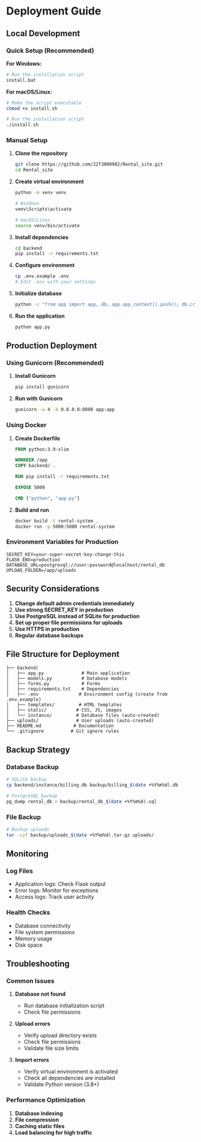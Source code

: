 # Deployment Guide

## Local Development

### Quick Setup (Recommended)

**For Windows:**
```bash
# Run the installation script
install.bat
```

**For macOS/Linux:**
```bash
# Make the script executable
chmod +x install.sh

# Run the installation script
./install.sh
```

### Manual Setup

1. **Clone the repository**
   ```bash
   git clone https://github.com/22f3000982/Rental_site.git
   cd Rental_site
   ```

2. **Create virtual environment**
   ```bash
   python -m venv venv
   
   # Windows
   venv\Scripts\activate
   
   # macOS/Linux
   source venv/bin/activate
   ```

3. **Install dependencies**
   ```bash
   cd backend
   pip install -r requirements.txt
   ```

4. **Configure environment**
   ```bash
   cp .env.example .env
   # Edit .env with your settings
   ```

5. **Initialize database**
   ```bash
   python -c "from app import app, db; app.app_context().push(); db.create_all()"
   ```

6. **Run the application**
   ```bash
   python app.py
   ```

## Production Deployment

### Using Gunicorn (Recommended)

1. **Install Gunicorn**
   ```bash
   pip install gunicorn
   ```

2. **Run with Gunicorn**
   ```bash
   gunicorn -w 4 -b 0.0.0.0:8000 app:app
   ```

### Using Docker

1. **Create Dockerfile**
   ```dockerfile
   FROM python:3.9-slim

   WORKDIR /app
   COPY backend/ .
   
   RUN pip install -r requirements.txt
   
   EXPOSE 5000
   
   CMD ["python", "app.py"]
   ```

2. **Build and run**
   ```bash
   docker build -t rental-system .
   docker run -p 5000:5000 rental-system
   ```

### Environment Variables for Production

```env
SECRET_KEY=your-super-secret-key-change-this
FLASK_ENV=production
DATABASE_URL=postgresql://user:password@localhost/rental_db
UPLOAD_FOLDER=/app/uploads
```

## Security Considerations

1. **Change default admin credentials immediately**
2. **Use strong SECRET_KEY in production**
3. **Use PostgreSQL instead of SQLite for production**
4. **Set up proper file permissions for uploads**
5. **Use HTTPS in production**
6. **Regular database backups**

## File Structure for Deployment

```
├── backend/
│   ├── app.py              # Main application
│   ├── models.py           # Database models
│   ├── forms.py            # Forms
│   ├── requirements.txt    # Dependencies
│   ├── .env               # Environment config (create from .env.example)
│   ├── templates/         # HTML templates
│   ├── static/           # CSS, JS, images
│   └── instance/         # Database files (auto-created)
├── uploads/              # User uploads (auto-created)
├── README.md            # Documentation
└── .gitignore          # Git ignore rules
```

## Backup Strategy

### Database Backup
```bash
# SQLite backup
cp backend/instance/billing.db backup/billing_$(date +%Y%m%d).db

# PostgreSQL backup
pg_dump rental_db > backup/rental_db_$(date +%Y%m%d).sql
```

### File Backup
```bash
# Backup uploads
tar -czf backup/uploads_$(date +%Y%m%d).tar.gz uploads/
```

## Monitoring

### Log Files
- Application logs: Check Flask output
- Error logs: Monitor for exceptions
- Access logs: Track user activity

### Health Checks
- Database connectivity
- File system permissions
- Memory usage
- Disk space

## Troubleshooting

### Common Issues

1. **Database not found**
   - Run database initialization script
   - Check file permissions

2. **Upload errors**
   - Verify upload directory exists
   - Check file permissions
   - Validate file size limits

3. **Import errors**
   - Verify virtual environment is activated
   - Check all dependencies are installed
   - Validate Python version (3.8+)

### Performance Optimization

1. **Database indexing**
2. **File compression**
3. **Caching static files**
4. **Load balancing for high traffic**
